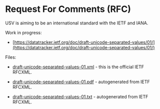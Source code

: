 # Request For Comments (RFC)

USV is aiming to be an international standard with the IETF and IANA.

Work in progress:

* [https://datatracker.ietf.org/doc/draft-unicode-separated-values/01/](https://datatracker.ietf.org/doc/draft-unicode-separated-values/01/)

Files:

* [draft-unicode-separated-values-01.xml](draft-unicode-separated-values-01.xml) - this is the official IETF RFCXML.

* [draft-unicode-separated-values-01.pdf](draft-unicode-separated-values-01.pdf) - autogenerated from IETF RFCXML.

* [draft-unicode-separated-values-01.txt](draft-unicode-separated-values-01.txt) - autogenerated from IETF RFCXML.
